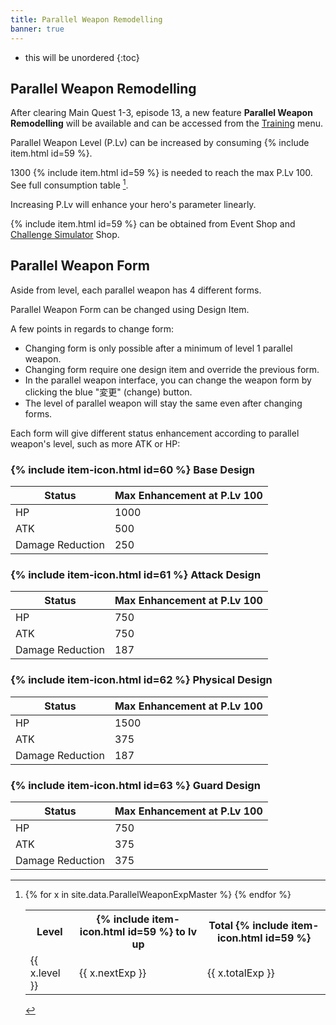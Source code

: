 ```yaml
---
title: Parallel Weapon Remodelling
banner: true
---
```


* this will be unordered
{:toc}

## Parallel Weapon Remodelling

After clearing Main Quest 1-3, episode 13, a new feature **Parallel Weapon Remodelling** will be available and can be accessed from the [Training](/guide/training/) menu.

Parallel Weapon Level (P.Lv) can be increased by consuming {% include item.html id=59 %}.

1300 {% include item.html id=59 %} is needed to reach the max P.Lv 100. See full consumption table [^bigtable].

Increasing P.Lv will enhance your hero's parameter linearly.

{% include item.html id=59 %} can be obtained from Event Shop and [Challenge Simulator](/guide/challenge_simulator/) Shop.

## Parallel Weapon Form

Aside from level, each parallel weapon has 4 different forms.

Parallel Weapon Form can be changed using Design Item.

A few points in regards to change form:

- Changing form is only possible after a minimum of level 1 parallel weapon.
- Changing form require one design item and override the previous form.
- In the parallel weapon interface, you can change the weapon form by clicking the blue "変更" (change) button.
- The level of parallel weapon will stay the same even after changing forms.

Each form will give different status enhancement according to parallel weapon's level, such as more ATK or HP:

### {% include item-icon.html id=60 %} Base Design

| Status           | Max Enhancement at P.Lv 100 |
|------------------|----------------------------|
| HP               | 1000                       |
| ATK              | 500                        |
| Damage Reduction | 250                        |

### {% include item-icon.html id=61 %} Attack Design

| Status           | Max Enhancement at P.Lv 100 |
|------------------|----------------------------|
| HP               | 750                        |
| ATK              | 750                        |
| Damage Reduction | 187                        |

### {% include item-icon.html id=62 %} Physical Design

| Status           | Max Enhancement at P.Lv 100 |
|------------------|----------------------------|
| HP               | 1500                       |
| ATK              | 375                        |
| Damage Reduction | 187                        |


### {% include item-icon.html id=63 %} Guard Design

| Status           | Max Enhancement at P.Lv 100 |
|------------------|----------------------------|
| HP               | 750                        |
| ATK              | 375                        |
| Damage Reduction | 375                        |

[^bigtable]:
    <table>
    <tr>
      <th>Level</th><th>{% include item-icon.html id=59 %} to lv up</th><th>Total {% include item-icon.html id=59 %}</th>
    </tr>
    {% for x in site.data.ParallelWeaponExpMaster %}
    <tr>
      <td>{{ x.level }}</td><td>{{ x.nextExp }}</td><td>{{ x.totalExp }}</td>
    </tr>
    {% endfor %}
    </table>
